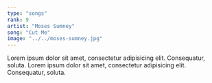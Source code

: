```yaml
---
type: "songs"
rank: 9
artist: "Moses Sumney"
song: "Cut Me"
image: "../../moses-sumney.jpg"
---
```


Lorem ipsum dolor sit amet, consectetur adipisicing elit. Consequatur, soluta. Lorem ipsum dolor sit amet, consectetur adipisicing elit. Consequatur, soluta.
